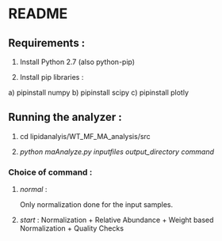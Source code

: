 # README #


## **Requirements :** ##

1) Install Python 2.7 (also python-pip)

2) Install pip libraries : 

a) pipinstall numpy
b) pipinstall scipy
c) pipinstall plotly


## **Running the analyzer :** ##

1) cd lipidanalyis/WT_MF_MA_analysis/src

2) *python maAnalyze.py inputfiles output_directory command*


### **Choice of command :** ###

1) *normal* :

   Only normalization done for the input samples.

2) *start* :
   Normalization + Relative Abundance + Weight based Normalization + Quality Checks
